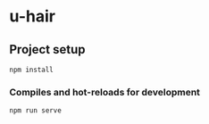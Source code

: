 # u-hair

## Project setup
```
npm install
```

### Compiles and hot-reloads for development
```
npm run serve
```


